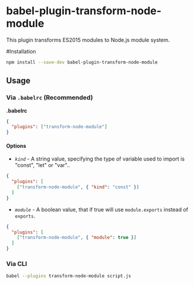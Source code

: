 # babel-plugin-transform-node-module
This plugin transforms ES2015 modules to Node.js module system.

#Installation

```bash
npm install --save-dev babel-plugin-transform-node-module
```

## Usage

### Via `.babelrc` (Recommended)

**.babelrc**

```json
{
  "plugins": ["transform-node-module"]
}
```

#### Options

- *`kind`* - A string value, specifying the type of variable used to import is "const", "let" or "var"..

```json
{
  "plugins": [
    ["transform-node-module", { "kind": "const" }]
  ]
}
```

- *`module`* - A boolean value, that if true will use `module.exports` instead of `exports`.

```json
{
  "plugins": [
    ["transform-node-module", { "module": true }]
  ]
}
```

### Via CLI

```bash
babel --plugins transform-node-module script.js
```
